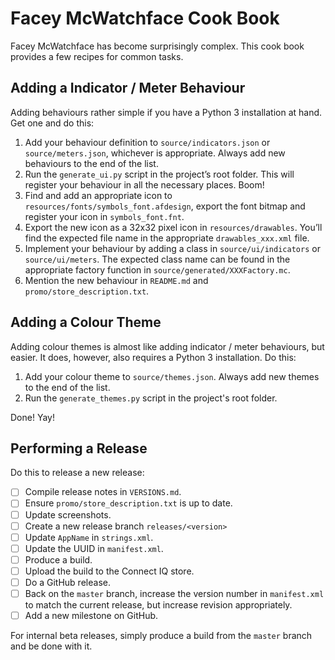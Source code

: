 # Facey McWatchface Cook Book

Facey McWatchface has become surprisingly complex. This cook book provides a few recipes for common tasks.

## Adding a Indicator / Meter Behaviour

Adding behaviours rather simple if you have a Python 3 installation at hand. Get one and do this:

1. Add your behaviour definition to `source/indicators.json` or `source/meters.json`, whichever is appropriate. Always add new behaviours to the end of the list.
2. Run the `generate_ui.py` script in the project’s root folder. This will register your behaviour in all the necessary places. Boom!
3. Find and add an appropriate icon to `resources/fonts/symbols_font.afdesign`, export the font bitmap and register your icon in `symbols_font.fnt`.
4. Export the new icon as a 32x32 pixel icon in `resources/drawables`. You’ll find the expected file name in the appropriate `drawables_xxx.xml` file.
5. Implement your behaviour by adding a class in `source/ui/indicators` or `source/ui/meters`. The expected class name can be found in the appropriate factory function in `source/generated/XXXFactory.mc`.
6. Mention the new behaviour in `README.md` and `promo/store_description.txt`.

## Adding a Colour Theme

Adding colour themes is almost like adding indicator / meter behaviours, but easier. It does, however, also requires a Python 3 installation. Do this:

1. Add your colour theme to `source/themes.json`. Always add new themes to the end of the list.
2. Run the `generate_themes.py` script in the project's root folder.

Done! Yay!

## Performing a Release

Do this to release a new release:

* [ ] Compile release notes in `VERSIONS.md`.
* [ ] Ensure `promo/store_description.txt` is up to date.
* [ ] Update screenshots.
* [ ] Create a new release branch `releases/<version>`
* [ ] Update `AppName` in `strings.xml`.
* [ ] Update the UUID in `manifest.xml`.
* [ ] Produce a build.
* [ ] Upload the build to the Connect IQ store.
* [ ] Do a GitHub release.
* [ ] Back on the `master` branch, increase the version number in `manifest.xml` to match the current release, but increase revision appropriately.
* [ ] Add a new milestone on GitHub.

For internal beta releases, simply produce a build from the `master` branch and be done with it.